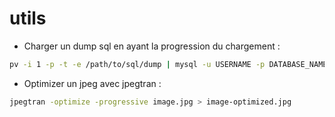 utils
=====

* Charger un dump sql en ayant la progression du chargement : 

```sh
pv -i 1 -p -t -e /path/to/sql/dump | mysql -u USERNAME -p DATABASE_NAME
```

* Optimizer un jpeg avec jpegtran : 

```sh
jpegtran -optimize -progressive image.jpg > image-optimized.jpg
```
